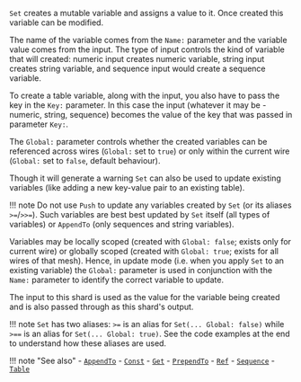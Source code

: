`Set` creates a mutable variable and assigns a value to it. Once created this variable can be modified.

The name of the variable comes from the `Name:` parameter and the variable value comes from the input. The type of input controls the kind of variable that will created: numeric input creates numeric variable, string input creates string variable, and sequence input would create a sequence variable.

To create a table variable, along with the input, you also have to pass the key in the `Key:` parameter. In this case the input (whatever it may be - numeric, string, sequence) becomes the value of the key that was passed in parameter `Key:`.

The `Global:` parameter controls whether the created variables can be referenced across wires (`Global:` set to `true`) or only within the current wire (`Global:` set to `false`, default behaviour).

Though it will generate a warning `Set` can also be used to update existing variables (like adding a new key-value pair to an existing table).

!!! note
    Do not use `Push` to update any variables created by `Set` (or its aliases `>=`/`>>=`). Such variables are best best updated by `Set` itself (all types of variables) or `AppendTo` (only sequences and string variables).  

Variables may be locally scoped (created with `Global: false`; exists only for current wire) or globally scoped (created with `Global: true`; exists for all wires of that mesh). Hence, in update mode (i.e. when you apply `Set` to an existing variable) the `Global:` parameter is used in conjunction with the `Name:` parameter to identify the correct variable to update. 

The input to this shard is used as the value for the variable being created and is also passed through as this shard's output.

!!! note
    `Set` has two aliases: `>=` is an alias for `Set(... Global: false)` while `>==` is an alias for `Set(... Global: true)`. See the code examples at the end to understand how these aliases are used.

!!! note "See also"
    - [`AppendTo`](../AppendTo)
    - [`Const`](../Const)
    - [`Get`](../Get)
    - [`PrependTo`](../PrependTo)
    - [`Ref`](../Ref)
    - [`Sequence`](../Sequence)
    - [`Table`](../Table)
